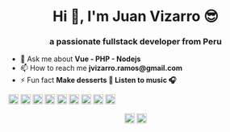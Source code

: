<h1 align="center">Hi 👋, I'm Juan Vizarro 😎</h1>
<h3 align="center">a passionate fullstack developer from Peru</h3>
<ul>
  <li>💬 Ask me about <b>Vue - PHP - Nodejs</b></li>
  <li>📫 How to reach me <b>jvizarro.ramos@gmail.com</b></li>
  <li>⚡ Fun fact <b>Make desserts 🍰 Listen to music 🎧</b></li>
 </ul>

<p align="left"><img src="https://konpa.github.io/devicon/devicon.git/icons/vuejs/vuejs-original-wordmark.svg" alt="vuejs" width="20" height="20"/> <img src="https://konpa.github.io/devicon/devicon.git/icons/css3/css3-original-wordmark.svg" alt="css3" width="20" height="20"/> <img src="https://konpa.github.io/devicon/devicon.git/icons/html5/html5-original-wordmark.svg" alt="html5" width="20" height="20"/> <img src="https://konpa.github.io/devicon/devicon.git/icons/javascript/javascript-original.svg" alt="javascript" width="20" height="20"/> <img src="https://konpa.github.io/devicon/devicon.git/icons/mysql/mysql-original-wordmark.svg" alt="mysql" width="20" height="20"/> <img src="https://konpa.github.io/devicon/devicon.git/icons/php/php-original.svg" alt="php" width="20" height="20"/> <img src="https://konpa.github.io/devicon/devicon.git/icons/postgresql/postgresql-original-wordmark.svg" alt="postgresql" width="20" height="20"/> <img src="https://konpa.github.io/devicon/devicon.git/icons/nodejs/nodejs-original-wordmark.svg" alt="nodejs" width="20" height="20"/> <img src="https://konpa.github.io/devicon/devicon.git/icons/linux/linux-original.svg" alt="linux" width="20" height="20"/></p><p align="center">
<a href="https://fb.com/juanvizarroramos" target="blank"><img align="center" src="https://cdn.jsdelivr.net/npm/simple-icons@3.0.1/icons/facebook.svg" alt="juanvizarroramos" height="20" width="20" /></a>
<a href="https://instagram.com/__juanvizarroramos" target="blank"><img align="center" src="https://cdn.jsdelivr.net/npm/simple-icons@3.0.1/icons/instagram.svg" alt="__juanvizarroramos" height="20" width="20" /></a>
</p>

